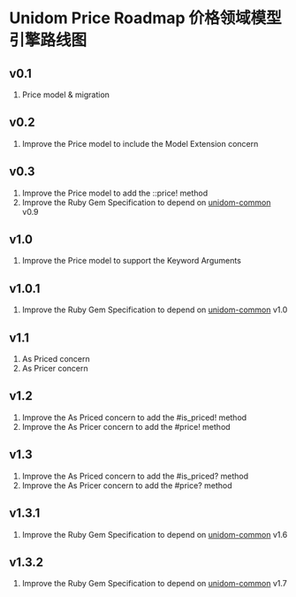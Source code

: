 # Unidom Price Roadmap 价格领域模型引擎路线图

## v0.1
1. Price model & migration

## v0.2
1. Improve the Price model to include the Model Extension concern

## v0.3
1. Improve the Price model to add the ::price! method
2. Improve the Ruby Gem Specification to depend on [unidom-common](https://github.com/topbitdu/unidom-common) v0.9

## v1.0
1. Improve the Price model to support the Keyword Arguments

## v1.0.1
1. Improve the Ruby Gem Specification to depend on [unidom-common](https://github.com/topbitdu/unidom-common) v1.0

## v1.1
1. As Priced concern
2. As Pricer concern

## v1.2
1. Improve the As Priced concern to add the #is_priced! method
2. Improve the As Pricer concern to add the #price! method

## v1.3
1. Improve the As Priced concern to add the #is_priced? method
2. Improve the As Pricer concern to add the #price? method

## v1.3.1
1. Improve the Ruby Gem Specification to depend on [unidom-common](https://github.com/topbitdu/unidom-common) v1.6

## v1.3.2
1. Improve the Ruby Gem Specification to depend on [unidom-common](https://github.com/topbitdu/unidom-common) v1.7
